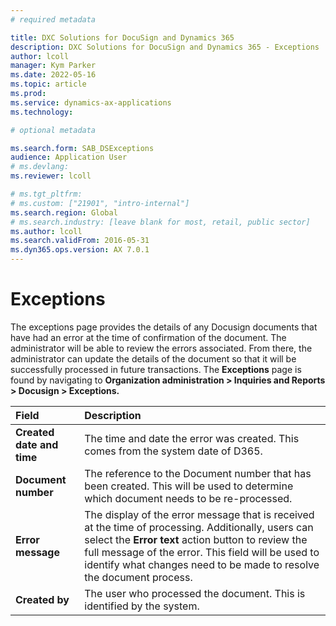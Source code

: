 ```yaml
---
# required metadata

title: DXC Solutions for DocuSign and Dynamics 365
description: DXC Solutions for DocuSign and Dynamics 365 - Exceptions
author: lcoll
manager: Kym Parker
ms.date: 2022-05-16
ms.topic: article
ms.prod: 
ms.service: dynamics-ax-applications
ms.technology: 

# optional metadata

ms.search.form: SAB_DSExceptions
audience: Application User
# ms.devlang: 
ms.reviewer: lcoll

# ms.tgt_pltfrm: 
# ms.custom: ["21901", "intro-internal"]
ms.search.region: Global
# ms.search.industry: [leave blank for most, retail, public sector]
ms.author: lcoll
ms.search.validFrom: 2016-05-31
ms.dyn365.ops.version: AX 7.0.1
---
```


#  Exceptions

The exceptions page provides the details of any Docusign documents that have had an error at the time of confirmation of the document.  The administrator will be able to review the errors associated.  From there, the administrator can update the details of the document so that it will be successfully processed in future transactions.  The **Exceptions** page is found by navigating to **Organization administration > Inquiries and Reports > Docusign > Exceptions.**


| **Field**                         | **Description**                      | 
| :-------------------------------- |:-------------------------------------| 
| **Created date and time**          | The time and date the error was created. This comes from the system date of D365.  |
| **Document number**                | The reference to the Document number that has been created.  This will be used to determine which document needs to be re-processed.    |
| **Error message**                     | The display of the error message that is received at the time of processing.  Additionally, users can select the **Error text** action button to review the full message of the error.  This field will be used to identify what changes need to be made to resolve the document process.    | 
| **Created by**                      | The user who processed the document.  This is identified by the system.    | 
